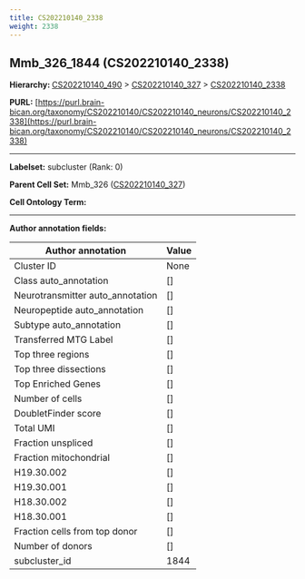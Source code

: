 ```yaml
---
title: CS202210140_2338
weight: 2338
---
```

## Mmb_326_1844 (CS202210140_2338)
<b>Hierarchy: </b>
[CS202210140_490](../CS202210140_490) >
[CS202210140_327](../CS202210140_327) >
[CS202210140_2338](../CS202210140_2338)

**PURL:** [https://purl.brain-bican.org/taxonomy/CS202210140/CS202210140_neurons/CS202210140_2338](https://purl.brain-bican.org/taxonomy/CS202210140/CS202210140_neurons/CS202210140_2338)

---


**Labelset:** subcluster (Rank: 0)

**Parent Cell Set:** Mmb_326 ([CS202210140_327](../CS202210140_327))



**Cell Ontology Term:** 

[MARKER GENES.]: #


---

[TRANSFERRED ANNOTATIONS.]: #


[AUTHOR ANNOTATION FIELDS.]: #


**Author annotation fields:**

| Author annotation | Value |
|-------------------|-------|
|Cluster ID|None|
|Class auto_annotation|[]|
|Neurotransmitter auto_annotation|[]|
|Neuropeptide auto_annotation|[]|
|Subtype auto_annotation|[]|
|Transferred MTG Label|[]|
|Top three regions|[]|
|Top three dissections|[]|
|Top Enriched Genes|[]|
|Number of cells|[]|
|DoubletFinder score|[]|
|Total UMI|[]|
|Fraction unspliced|[]|
|Fraction mitochondrial|[]|
|H19.30.002|[]|
|H19.30.001|[]|
|H18.30.002|[]|
|H18.30.001|[]|
|Fraction cells from top donor|[]|
|Number of donors|[]|
|subcluster_id|1844|
